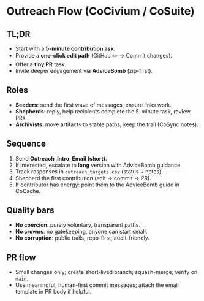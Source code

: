# Outreach Flow (CoCivium / CoSuite)

## TL;DR
- Start with a **5-minute contribution ask**.
- Provide a **one-click edit path** (GitHub ✏️ → Commit changes).
- Offer a **tiny PR** task.
- Invite deeper engagement via **AdviceBomb** (zip-first).

## Roles
- **Seeders**: send the first wave of messages, ensure links work.
- **Shepherds**: reply, help recipients complete the 5-minute task, review PRs.
- **Archivists**: move artifacts to stable paths, keep the trail (CoSync notes).

## Sequence
1. Send **Outreach_Intro_Email (short)**.  
2. If interested, escalate to **long** version with AdviceBomb guidance.
3. Track responses in `outreach_targets.csv` (status + notes).
4. Shepherd the first contribution (edit → commit → PR).
5. If contributor has energy: point them to the AdviceBomb guide in CoCache.

## Quality bars
- **No coercion**: purely voluntary, transparent paths.
- **No crowns**: no gatekeeping, anyone can start small.
- **No corruption**: public trails, repo-first, audit-friendly.

## PR flow
- Small changes only; create short-lived branch; squash-merge; verify on `main`.
- Use meaningful, human-first commit messages; attach the email template in PR body if helpful.

